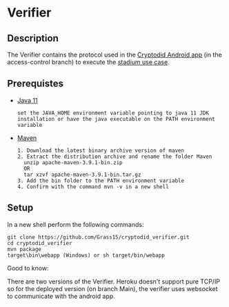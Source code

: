 # Verifier
## Description
The Verifier contains the protocol used in the [Cryptodid Android app](https://github.com/Grass15/cryptodid_android_app.git) (in the access-control branch) to execute the [stadium use case](https://github.com/JoshuaAziake/stadium_app.git). 
 
 
 ## Prerequistes

  - [Java 11](https://www.oracle.com/ca-en/java/technologies/javase/jdk11-archive-downloads.html)
    ```terminal 
    set the JAVA_HOME environment variable pointing to java 11 JDK installation or have the java executable on the PATH environment variable
    ```
  - [Maven](https://maven.apache.org/download.cgi?.)
    ```terminal 
    1. Download the latest binary archive version of maven
    2. Extract the distribution archive and rename the folder Maven
      unzip apache-maven-3.9.1-bin.zip
      OR
      tar xzvf apache-maven-3.9.1-bin.tar.gz
    3. Add the bin folder to the PATH environment variable
    4. Confirm with the command mvn -v in a new shell
    ```
## Setup

In a new shell perform the following commands:

  ```terminal
  git clone https://github.com/Grass15/cryptodid_verifier.git
  cd cryptodid_verifier
  mvn package
  target\bin\webapp (Windows) or sh target/bin/webapp
  ```

  Good to know:
    
   There are two versions of the Verifier. Heroku doesn't support pure TCP/IP so for the deployed version (on branch Main), 
   the verifier uses websocket to communicate with the android app.
      
  
